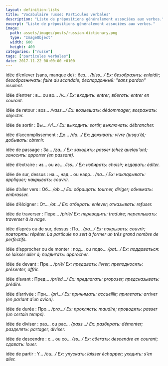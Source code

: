 ```yaml
---
layout: definition-lists
title: "Vocabulaire russe: Particules verbales"
description: "Liste de prépositions généralement associées aux verbes."
excerpt: "Liste de prépositions généralement associées aux verbes."
image:
  path: assets/images/posts/russian-dictionary.png
  type: "ImageObject"
  width: 600
  height: 400
categories: ["russe"]
tags: ["particules verbales"]
date: 2017-11-22 00:00:00 +0100
---
```


idée d’enlever (sans, manque de)
: без…
*/biss…/ Ex: безобразить: enlaidir; безобразничать: faire du scandale; беспардонный: "sans pardon" insolent.*

idée d’entrer
: в… ou во…
*/v…/ Ex: входить: entrer; вбегать: entrer en courant.*

idée de retour
: воз…
*/vass…/ Ex: возмещать: dédommager; возражать: objecter.*

idée de sortir
: Вы…
*/vî…/ Ex: выходить: sortir; выключать: débrancher.*

idée d’accomplissement
: До…
*/da…/ Ex: доживать: vivre (jusqu’à); добывать: obtenir.*

idée de passage
: За…
*/za…/ Ex: заходить: passer (chez quelqu’un); заносить: apporter (en passant).*

idée d’extraire
: из… ou ис…
*/iss…/ Ex: избирать: choisir; издавать: éditer.*

idée de sur, dessus
: на…, над… ou надо…
*/na…/ Ex: накладывать: appliquer; накрывать: couvrir.*

idée d’aller vers
: Об…
*/ob…/ Ex: обращать: tourner, diriger; обнимать: embrasser.*

idée d’éloigner
: От…
*/ot…/ Ex: отбирать: enlever; отказывать: refuser.*

idée de traverser
: Пере…
*/piriè/ Ex: переводить: traduire; переплывать: traverser à la nage.*

idée d’après ou de sur, dessus
: По…
*/pa…/ Ex: покрывать: couvrir; повторять: répéter. La particule по sert à former un très grand nombre de perfectifs.*

idée d’approcher ou de monter
: под… ou подо…
*/pat…/ Ex: поддаваться: se laisser aller à; подвигать: approcher.*

idée de devant
: Пре…
*/priè/ Ex: предавать: livrer; преподносить: présenter, offrir.*

idée d’avant
: Пред…
*/prièd…/ Ex: предлагать: proposer; предсказывать: prédire.*

idée d’arrivée
: При…
*/pri…/ Ex: принимать: accueillir; прилетать: arriver (en parlant d’un avion).*

idée de durée
: Про…
*/pra…/ Ex: проклясть: maudire; проводить: passer (un certain temps).*

idée de diviser
: раз… ou раc…
*/pass…/ Ex: разбирать: démonter; разделять: partager, diviser.*

idée de descendre
: c… ou cо…
*/ss…/ Ex: сбегать: descendre en courant; сдавать: louer.*

idée de partir
: Y…
*/ou…/ Ex: упускать: laisser échapper; уходить: s’en aller.*
